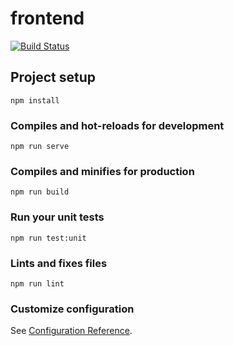 # frontend
[![Build Status](https://travis-ci.org/irwz/mitrs-frontend.svg?branch=master)](https://travis-ci.org/irwz/mitrs-frontend)

## Project setup
```
npm install
```

### Compiles and hot-reloads for development
```
npm run serve
```

### Compiles and minifies for production
```
npm run build
```

### Run your unit tests
```
npm run test:unit
```

### Lints and fixes files
```
npm run lint
```

### Customize configuration
See [Configuration Reference](https://cli.vuejs.org/config/).
